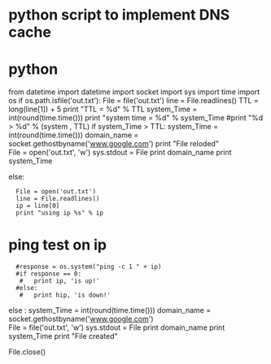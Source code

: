 # python script to implement DNS cache 

# python
from datetime import datetime
import socket 
import sys
import time
import os
if os.path.isfile('out.txt'):
   File = file('out.txt')
   line = File.readlines()
   TTL = long(line[1]) + 5
   print "TTL = %d" % TTL
   system_Time = int(round(time.time()))
   print "system time = %d" % system_Time
   #print "%d >  %d" % (system , TTL)
   if system_Time > TTL:
      system_Time = int(round(time.time()))
      domain_name = socket.gethostbyname('www.google.com')
      print "File reloded"   
      File = open('out.txt', 'w')
      sys.stdout = File
      print domain_name
      print system_Time 
      
       
   else:
      
      File = open('out.txt')
      line = File.readlines()
      ip = line[0]
      print "using ip %s" % ip 
# ping test on ip
      #response = os.system("ping -c 1 " + ip)
      #if response == 0:
       #   print ip, 'is up!'
      #else:
       #   print hip, 'is down!'
else :
     system_Time = int(round(time.time()))
     domain_name = socket.gethostbyname('www.google.com')   
     File = file('out.txt', 'w')
     sys.stdout = File
     print domain_name
     print system_Time
     print "File created"

File.close()
